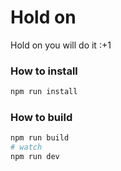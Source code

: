 # Hold on

Hold on you will do it :+1

### How to install
```sh
npm run install
```

### How to build
```sh
npm run build
# watch
npm run dev
```
